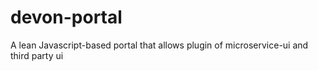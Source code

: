 # devon-portal
A lean Javascript-based portal that allows plugin of microservice-ui and third party ui
